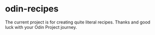 # odin-recipes
The current project is for creating quite literal recipes.
Thanks and good luck with your Odin Project journey.

